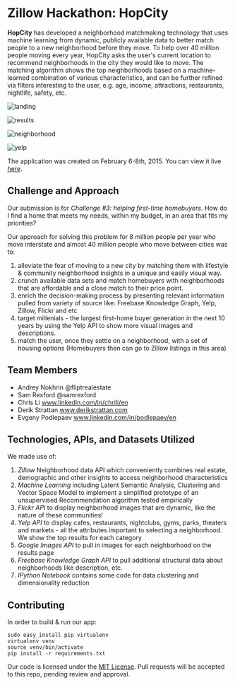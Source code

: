# Zillow Hackathon: HopCity

**HopCity** has developed a neighborhood matchmaking technology that uses machine learning from dynamic, publicly available data to better match people to a new neighborhood before they move.  To help over 40 million people moving every year,  HopCity asks the user's current location to recommend neighborhoods in the city they would like to move. The matching algorithm shows the top neighborhoods based on a machine-learned combination of various characteristics, and can be further refined via filters interesting to the user, e.g. age, income, attractions, restaurants, nightlife, safety, etc.

![landing](http://i.imgur.com/88aniHk.jpg "Landing page")

![results](http://i.imgur.com/kqyCIqz.png "Results page")

![neighborhood](http://i.imgur.com/fsfGB7b.png "Neighborhood page")

![yelp](http://i.imgur.com/LR85yK2.png "Yelp recommendations")

The application was created on February 6-8th, 2015. You can view it live [here](http://107.170.241.95/ "HopCity").

## Challenge and Approach

Our submission is for *Challenge #3: helping first-time homebuyers*. How do I find a home that meets my needs, within my budget, in an area that fits my priorities?

Our approach for solving this problem for 8 million people per year who move interstate and almost 40 million people who move between cities was to:
  1. alleviate the fear of moving to a new city by matching them with lifestyle & community neighborhood insights in a unique and easily visual way.
  2. crunch available data sets and match homebuyers with neighborhoods that are affordable and a close match to their price point.
  3. enrich the decision-making process by presenting relevant information pulled from variety of source like: Freebase Knowledge Graph, Yelp, Zillow, Flickr and etc
  4. target millenials - the largest first-home buyer generation in the next 10 years by using the Yelp API to show more visual images and descriptions.
  5. match the user, once they settle on a neighborhood, with a set of housing options (Homebuyers then can go to Zillow listings in this area)

## Team Members

+ Andrey Nokhrin @fliptrealestate
+ Sam Rexford @samrexford
+ Chris Li www.linkedin.com/in/chrili/en
+ Derik Strattan www.derikstrattan.com
+ Evgeny Podlepaev www.linkedin.com/in/podlepaev/en

## Technologies, APIs, and Datasets Utilized

We made use of:
  1. *Zillow* Neighborhood data API which conveniently combines real estate, demographic and other insights to access neighborhood characteristics
  2. *Machine Learning* including Latent Semantic Analysis, Clustering and Vector Space Model to implement a simplified prototype of an unsupervised Recommendation algorithm tested empirically
  3. *Flickr API* to display neighborhood images that are dynamic, like the nature of these communities!
  4. *Yelp API* to display cafes, restaurants, nightclubs, gyms, parks, theaters and markets - all the attributes important to selecting a neighborhood. We show the top results for each category
  5. *Google Images API* to pull in images for each neighborhood on the results page
  6. *Freebase Knowledge Graph API* to pull additional structural data about neighborhoods like description, etc.
  6. *IPython Notebook* contains some code for data clustering and dimensionality reduction

## Contributing

In order to build & run our app:

	sudo easy_install pip virtualenv
	virtualenv venv
	source venv/bin/activate
	pip install -r requirements.txt

Our code is licensed under the [MIT License](license.md). Pull requests will be accepted to this repo, pending review and approval.

